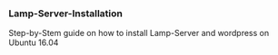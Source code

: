 ### Lamp-Server-Installation
Step-by-Stem guide on how to install Lamp-Server and wordpress on Ubuntu 16.04
####
